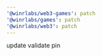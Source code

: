 ```yaml
---
'@winrlabs/web3-games': patch
'@winrlabs/games': patch
'@winrlabs/web3': patch
---
```


update validate pin

